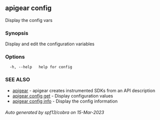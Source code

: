 ## apigear config

Display the config vars

### Synopsis

Display and edit the configuration variables

### Options

```
  -h, --help   help for config
```

### SEE ALSO

* [apigear](apigear.md)	 - apigear creates instrumented SDKs from an API description
* [apigear config get](apigear_config_get.md)	 - Display configuration values
* [apigear config info](apigear_config_info.md)	 - Display the config information

###### Auto generated by spf13/cobra on 15-Mar-2023
